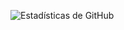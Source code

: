 ![Estadísticas de GitHub](https://github-readme-stats.vercel.app/api?username=Abdl-kerim&show_icons=true&theme=radical)


